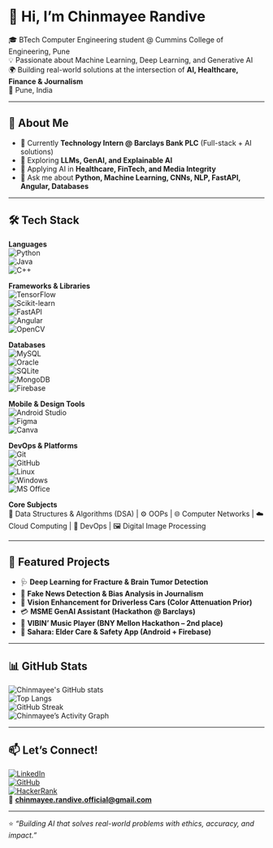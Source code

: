 # 👋 Hi, I’m Chinmayee Randive  

🎓 BTech Computer Engineering student @ Cummins College of Engineering, Pune  
💡 Passionate about Machine Learning, Deep Learning, and Generative AI  
🌍 Building real-world solutions at the intersection of **AI, Healthcare, Finance & Journalism**  
📍 Pune, India  

---

## 🚀 About Me  
- 🔭 Currently **Technology Intern @ Barclays Bank PLC** (Full-stack + AI solutions)  
- 🧠 Exploring **LLMs, GenAI, and Explainable AI**  
- 🎯 Applying AI in **Healthcare, FinTech, and Media Integrity**  
- 💬 Ask me about **Python, Machine Learning, CNNs, NLP, FastAPI, Angular, Databases**  

---

## 🛠️ Tech Stack  

**Languages**  
![Python](https://img.shields.io/badge/Python-3776AB?style=for-the-badge&logo=python&logoColor=white)  
![Java](https://img.shields.io/badge/Java-ED8B00?style=for-the-badge&logo=java&logoColor=white)  
![C++](https://img.shields.io/badge/C++-00599C?style=for-the-badge&logo=c%2B%2B&logoColor=white)  

**Frameworks & Libraries**  
![TensorFlow](https://img.shields.io/badge/TensorFlow-FF6F00?style=for-the-badge&logo=tensorflow&logoColor=white)  
![Scikit-learn](https://img.shields.io/badge/Scikit--learn-F7931E?style=for-the-badge&logo=scikit-learn&logoColor=white)  
![FastAPI](https://img.shields.io/badge/FastAPI-009688?style=for-the-badge&logo=fastapi&logoColor=white)  
![Angular](https://img.shields.io/badge/Angular-DD0031?style=for-the-badge&logo=angular&logoColor=white)  
![OpenCV](https://img.shields.io/badge/OpenCV-27338e?style=for-the-badge&logo=opencv&logoColor=white)  

**Databases**  
![MySQL](https://img.shields.io/badge/MySQL-4479A1?style=for-the-badge&logo=mysql&logoColor=white)  
![Oracle](https://img.shields.io/badge/Oracle-F80000?style=for-the-badge&logo=oracle&logoColor=white)  
![SQLite](https://img.shields.io/badge/SQLite-003B57?style=for-the-badge&logo=sqlite&logoColor=white)  
![MongoDB](https://img.shields.io/badge/MongoDB-4EA94B?style=for-the-badge&logo=mongodb&logoColor=white)  
![Firebase](https://img.shields.io/badge/Firebase-FFCA28?style=for-the-badge&logo=firebase&logoColor=black)  

**Mobile & Design Tools**  
![Android Studio](https://img.shields.io/badge/Android_Studio-3DDC84?style=for-the-badge&logo=android-studio&logoColor=white)  
![Figma](https://img.shields.io/badge/Figma-F24E1E?style=for-the-badge&logo=figma&logoColor=white)  
![Canva](https://img.shields.io/badge/Canva-00C4CC?style=for-the-badge&logo=canva&logoColor=white)  

**DevOps & Platforms**  
![Git](https://img.shields.io/badge/Git-F05032?style=for-the-badge&logo=git&logoColor=white)  
![GitHub](https://img.shields.io/badge/GitHub-181717?style=for-the-badge&logo=github&logoColor=white)  
![Linux](https://img.shields.io/badge/Linux-FCC624?style=for-the-badge&logo=linux&logoColor=black)  
![Windows](https://img.shields.io/badge/Windows-0078D6?style=for-the-badge&logo=windows&logoColor=white)  
![MS Office](https://img.shields.io/badge/Microsoft_Office-D83B01?style=for-the-badge&logo=microsoft-office&logoColor=white)  

**Core Subjects**  
🧩 Data Structures & Algorithms (DSA) | ⚙️ OOPs | 🌐 Computer Networks | ☁️ Cloud Computing | 🔄 DevOps | 🖼 Digital Image Processing  

---

## 📌 Featured Projects  

- 🩺 **Deep Learning for Fracture & Brain Tumor Detection**  
- 📰 **Fake News Detection & Bias Analysis in Journalism**  
- 🚗 **Vision Enhancement for Driverless Cars (Color Attenuation Prior)**  
- 💳 **MSME GenAI Assistant (Hackathon @ Barclays)**  
- 🎵 **VIBIN’ Music Player (BNY Mellon Hackathon – 2nd place)**  
- 👵 **Sahara: Elder Care & Safety App (Android + Firebase)**  

---

## 📊 GitHub Stats  

![Chinmayee's GitHub stats](https://github-readme-stats.vercel.app/api?username=chinmayee-s-r&show_icons=true&theme=radical)  
![Top Langs](https://github-readme-stats.vercel.app/api/top-langs/?username=chinmayee-s-r&layout=compact&theme=radical)  
![GitHub Streak](https://streak-stats.demolab.com?user=chinmayee-s-r&theme=radical&hide_border=true)  
![Chinmayee’s Activity Graph](https://github-readme-activity-graph.vercel.app/graph?username=chinmayee-s-r&theme=radical)  

---

## 📫 Let’s Connect!  

[![LinkedIn](https://img.shields.io/badge/LinkedIn-0A66C2?style=for-the-badge&logo=linkedin&logoColor=white)](https://www.linkedin.com/in/chinmayee-randive)  
[![GitHub](https://img.shields.io/badge/GitHub-181717?style=for-the-badge&logo=github&logoColor=white)](https://github.com/chinmayee-s-r)  
[![HackerRank](https://img.shields.io/badge/HackerRank-2EC866?style=for-the-badge&logo=hackerrank&logoColor=white)](https://www.hackerrank.com/profile/misfit_w_panache)  
📧 **chinmayee.randive.official@gmail.com**  

---

⭐ *“Building AI that solves real-world problems with ethics, accuracy, and impact.”*  
